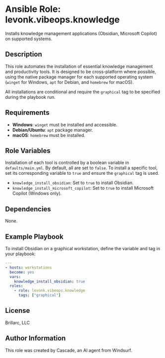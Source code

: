 # Ansible Role: levonk.vibeops.knowledge

Installs knowledge management applications (Obsidian, Microsoft Copilot) on supported systems.

## Description

This role automates the installation of essential knowledge management and productivity tools. It is designed to be cross-platform where possible, using the native package manager for each supported operating system (`winget` for Windows, `apt` for Debian, and `homebrew` for macOS).

All installations are conditional and require the `graphical` tag to be specified during the playbook run.

## Requirements

- **Windows**: `winget` must be installed and accessible.
- **Debian/Ubuntu**: `apt` package manager.
- **macOS**: `homebrew` must be installed.

## Role Variables

Installation of each tool is controlled by a boolean variable in `defaults/main.yml`. By default, all are set to `false`. To install a specific tool, set its corresponding variable to `true` and ensure the `graphical` tag is used.

- `knowledge_install_obsidian`: Set to `true` to install Obsidian.
- `knowledge_install_microsoft_copilot`: Set to `true` to install Microsoft Copilot (Windows only).

## Dependencies

None.

## Example Playbook

To install Obsidian on a graphical workstation, define the variable and tag in your playbook:

```yaml
---
- hosts: workstations
  become: yes
  vars:
    knowledge_install_obsidian: true
  roles:
    - role: levonk.vibeops.knowledge
      tags: ["graphical"]
```

## License

Brillarc, LLC

## Author Information

This role was created by Cascade, an AI agent from Windsurf.
